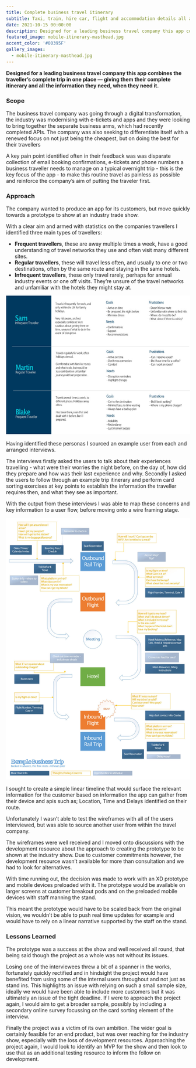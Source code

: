 ```yaml
---
title: Complete business travel itinerary
subtitle: Taxi, train, hire car, flight and accommodation details all available to the traveller just when they need it.
date: 2021-10-15 00:00:00
description: Designed for a leading business travel company this app combines the traveller’s complete trip in one place giving them their complete itinerary and all the information they need, when they need it. 
featured_image: mobile-itinerary-masthead.jpg
accent_color: '#00395F'
gallery_images:
  - mobile-itinerary-masthead.jpg
---
```


**Designed for a leading business travel company this app combines the traveller’s complete trip in one place — giving them their complete itinerary and all the information they need, when they need it.**

### Scope

The business travel company was going through a digital transformation, the industry was modernising with e-tickets and apps and they were looking to bring together the separate business arms,  which had recently completed APIs. The company was also seeking to differentiate itself with a renewed focus on not just being the cheapest, but on doing the best for their travellers 

A key pain point identified often in their feedback was was disparate collection of email booking confirmations, e-tickets and phone numbers a business traveller needs to manage on a typical overnight trip - this is the key focus of the app - to make this routine travel as painless as possible and reinforce the company’s aim of putting the traveler first. 

### Approach
The company wanted to produce an app for its customers, but move quickly towards a prototype to show at an industry trade show. 

With a clear aim and armed with statistics on the companies travellers I identified three main types of travellers: 

- **Frequent travellers**, these are away multiple times a week, have a good understanding of travel networks they use and often visit many different sites.
- **Regular travellers**, these will travel less often, and usually to one or two destinations, often by the same route and staying in the same hotels.
- **Infrequent travellers**, these only travel rarely, perhaps for annual industry events or one off visits. They’re unsure of the travel networks and unfamiliar with the hotels they might stay at. 

![Sketch explorations](Images/projects/travel-personas.jpg)

Having identified these personas I sourced an example user from each and arranged interviews. 

The interviews firstly asked the users to talk about their experiences travelling - what were their worries the night before, on the day of, how did they prepare and how was their last experience and why. Secondly I asked the users to follow through an example trip itinerary and perform card sorting exercises at key points to establish the information the traveller requires then, and what they see as important. 

With the output from these interviews I was able to map these concerns and key information to a user flow, before moving onto a wire framing stage. 

![Sketch explorations](Images/projects/travel-user-journey.jpg)

I sought to create a simple linear timeline that would surface the relevant information for the customer based on information the app can gather from their device and apis such as; Location, Time and Delays identified on their route. 

Unfortunately I wasn’t able to test the wireframes with all of the users interviewed, but was able to source another user from within the travel company. 

The wireframes were well received and I moved onto discussions with the development resource about the approach to creating the prototype to be shown at the industry show. Due to customer commitments however, the development resource wasn’t available for more than consultation and we had to look for alternatives.

With time running out, the decision was made to work with an XD prototype and mobile devices preloaded with it. The prototype would be available on larger screens at customer breakout pods and on the preloaded mobile devices with staff manning the stand. 

This meant the prototype would have to be scaled back from the original vision, we wouldn’t be able to push real time updates for example and would have to rely on a linear narrative supported by the staff on the stand. 

### Lessons Learned

The prototype was a success at the show and well received all round, that being said though the project as a whole was not without its issues. 

Losing one of the interviewees threw a bit of a spanner in the works, fortunately quickly rectified and in hindsight the project would have benefited from using some of the internal users throughout and not just as stand ins. This highlights an issue with relying on such a small sample size, ideally we would have been able to include more customers but it was ultimately an issue of the tight deadline. If I were to approach the project again, I would aim to get a broader sample, possibly by including a secondary online survey focussing on the card sorting element of the interview. 

Finally the project was a victim of its own ambition. The wider goal is certainly feasible for an end product, but was over reaching for the industry show, especially with the loss of development resources. Approaching the project again, I would look to identify an MVP for the show and then look to use that as an additional testing resource to inform the follow on development.
